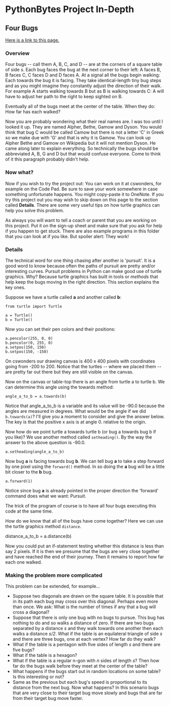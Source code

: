 # PythonBytes Project In-Depth

## Four Bugs


[Here is a link to this page.](https://github.com/robfatland/pythonbytes/tree/master/projects/bugs#pythonbytes-project-in-depth)


### Overview

Four bugs -- call them A, B, C, and D -- are at the corners of a square table of side *s*. Each bug
faces the bug at the next corner to their left: A faces B, B faces C, C faces D and D faces A. At a 
signal all the bugs begin walking: Each towards the bug it is facing. They take identical-length tiny bug steps
and as you might imagine they constantly adjust the direction of their walk. For example A starts walking towards
B but as B is walking towards C: A will have to adjust her path to the right to keep sighted on B. 


Eventually all of the bugs meet at the center of the table. When they do: How far has each walked? 


Now you are probably wondering what their real names are. I was too until I looked it up. They are named Alpher, 
Bethe, Gamow and Dyson. You would think that bug C would be called Camow but there is not a letter 'C' in Greek
so we make due with 'G' and that is why it is Gamow. You can look up Alpher Bethe and Gamow on Wikipedia but it 
will not mention Dyson. He came along later to explain everything. So technically the bugs should be abbreviated
A, B, G and D but that would confuse everyone. Come to think of it this paragraph probably didn't help.


### Now what?

Now if you wish to try the project out: You can work on it at cswonders, for example on the Code Pad. Be sure
to save your work somewhere in case something unfortunate happens. You might copy-paste it to OneNote. If you
try this project out you may wish to skip down on this page to the section called **Details**. There are some
very useful tips on how turtle graphics can help you solve this problem. 


As always you will want to tell a coach or parent that you are working on this project. Put it on the sign-up 
sheet and make sure that you ask for help if you happen to get stuck. There are also example programs in this
folder that you can look at if you like. But spoiler alert: They work!




### Details


The technical word for one thing chasing after another is 'pursuit'. It is a good word to know because
often the paths of pursuit are pretty and/or interesting curves. Pursuit problems in Python can make good 
use of turtle graphics. Why? Because turtle graphics has built in 
tools or *methods* that help keep the bugs moving in the right direction. 
This section explains the key ones. 


Suppose we have a turtle called **a** and another called **b**:


```
from turtle import Turtle

a = Turtle()
b = Turtle()
```

Now you can set their pen colors and their positions:

```
a.pencolor(255, 0, 0)
b.pencolor(0, 255, 0)
a.setpos(150, 150)
b.setpos(150, -150)
```

On cswonders our drawing canvas is 400 x 400 pixels with coordinates going from -200 to 200. Notice that
the turtles -- where we placed them -- are pretty far out there but they are still visible on the canvas. 


Now on the canvas or table-top there is an angle from turtle a to turtle b. We can determine this angle
using the towards method:


```
angle_a_to_b = a.towards(b)
```

Notice that angle_a_to_b is a variable and its value will be -90.0 because the angles are measured in degrees. 
What would be the angle if we did ```b.towards(a)```? I'll give you a moment to consider and give the answer below.
The key is that the positive x axis is at angle 0. relative to the origin.


Now how do we point turtle a towards turtle b (or bug a towards bug b if you like)? We use another method called
```setheading()```. By the way the answer to the above question is -90.0. 


```
a.setheading(angle_a_to_b)
```

Now bug **a** is facing towards bug **b**. We can tell bug **a** to take a step forward by one pixel using
the ```forward()``` method. In so doing the **a** bug will be a little bit closer to the **b** bug.


```
a.forward(1)
```

Notice since bug **a** is already pointed in the proper direction the 'forward' command does what we want: Pursuit.


The trick of the program of course is to have all four bugs executing this code at the same time.


How do we know that all of the bugs have come together? Here we can use the turtle graphics method ```distance```.


distance_a_to_b = a.distance(b)


Now you could put an if-statement testing whether this distance is less than say 2 pixels. If it is then we 
presume that the bugs are very close together and have reached the end of their journey. Then it remains to 
report how far each one walked. 


### Making the problem more complicated

This problem can be extended, for example...

- Suppose two diagonals are drawn on the square table. It is possible that in its path 
each bug may cross over this diagonal. Perhaps even more than once. We ask: 
What is the number of times if any that a bug will cross a diagonal?
- Suppose that there is only one bug with no bugs to pursue. This bug has nothing to do and so walks
a distance of zero. If there are two bugs separated by a distance *s* and they walk towards one 
another then each walks a distance *s/2*. What if the table is an equilateral triangle of side *s* 
and there are three bugs, one at each vertex? How far do they walk?
- What if the table is a pentagon with five sides of length *s* and there are five bugs? 
- What if the table is a hexagon? 
- What if the table is a regular n-gon with *n* sides of length *s*? Then how far do the bugs walk
before they meet at the center of the table? 
- What happens if the bugs start out in random locations on some table? Is this interesting or not?
- Same as the previous but each bug's speed is proportional to its distance from the next bug.
Now what happens? In this scenario bugs that are very close to their target bug move slowly and bugs 
that are far from their target bug move faster. 



